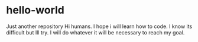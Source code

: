 # hello-world
Just another repository
Hi humans. I hope i will learn how to code. I know its difficult but Ill try. I will do whatever it will be necessary to reach my goal.
